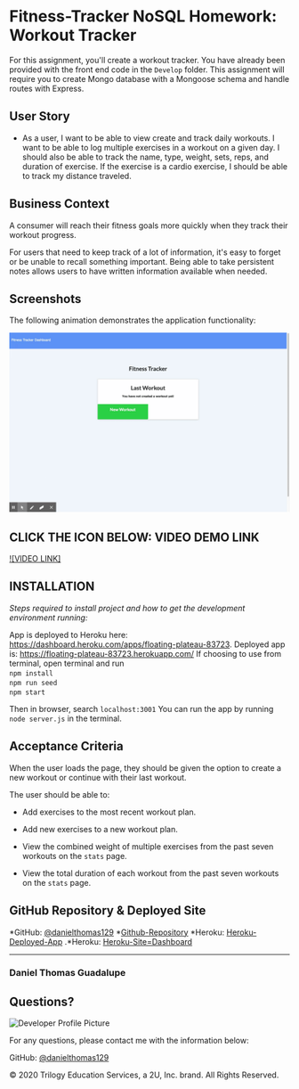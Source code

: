 # Fitness-Tracker NoSQL Homework: Workout Tracker

For this assignment, you'll create a workout tracker. You have already been provided with the front end code in the `Develop` folder. This assignment will require you to create Mongo database with a Mongoose schema and handle routes with Express.

## User Story

* As a user, I want to be able to view create and track daily workouts. I want to be able to log multiple exercises in a workout on a given day. I should also be able to track the name, type, weight, sets, reps, and duration of exercise. If the exercise is a cardio exercise, I should be able to track my distance traveled.

## Business Context

A consumer will reach their fitness goals more quickly when they track their workout progress.


For users that need to keep track of a lot of information, it's easy to forget or be unable to recall something important. Being able to take persistent notes allows users to have written information available when needed.

## Screenshots
The following animation demonstrates the application functionality:

![DEMO](./public/images/Fitness-Tracker-NoSql.gif)

## CLICK THE ICON BELOW: VIDEO DEMO LINK

[![VIDEO LINK]](https://drive.google.com/file/d/1gYknKURS4EAE53pmNLEFyCRRwJJjcTAT/view)

## INSTALLATION

*Steps required to install project and how to get the development environment running:*

App is deployed to Heroku here: https://dashboard.heroku.com/apps/floating-plateau-83723. Deployed app is: https://floating-plateau-83723.herokuapp.com/
If choosing to use from terminal, open terminal and run    
```npm install```   
```npm run seed```   
```npm start```   


Then in browser, search 
```localhost:3001``` 
You can run the app by running  `node server.js` in the terminal.

## Acceptance Criteria

When the user loads the page, they should be given the option to create a new workout or continue with their last workout.

The user should be able to:

  * Add exercises to the most recent workout plan.

  * Add new exercises to a new workout plan.

  * View the combined weight of multiple exercises from the past seven workouts on the `stats` page.

  * View the total duration of each workout from the past seven workouts on the `stats` page.

## GitHub Repository & Deployed Site
*GitHub: [@danielthomas129](https://danielthomas129.github.io/Fitness-Tracker/)
*[Github-Repository](https://github.com/danielthomas129/Fitness-Tracker)
*Heroku: [Heroku-Deployed-App](https://floating-plateau-83723.herokuapp.com/)
.*Heroku: [Heroku-Site=Dashboard](https://dashboard.heroku.com/apps/floating-plateau-83723)
- - -

### Daniel Thomas Guadalupe
  
  ## Questions?
  
  ![Developer Profile Picture](https://avatars3.githubusercontent.com/u/74033385?v=4) 
  
  For any questions, please contact me with the information below:
 
  GitHub: [@danielthomas129](https://api.github.com/users/danielthomas129)
  
© 2020 Trilogy Education Services, a 2U, Inc. brand. All Rights Reserved.


